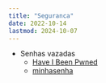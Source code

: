 ```yaml
---
title: "Seguranca"
date: 2022-10-14
lastmod: 2024-10-07
---
```

- Senhas vazadas
    - [Have I Been Pwned](https://haveibeenpwned.com/)
    - [minhasenha](https://minhasenha.com/)
